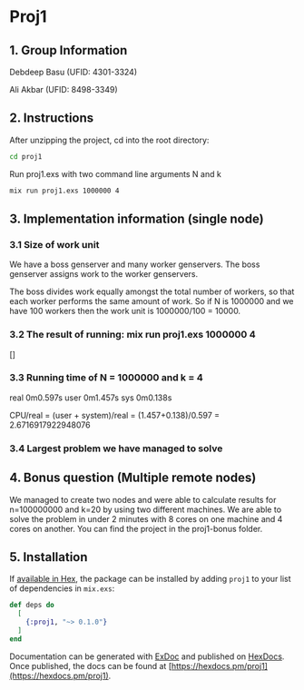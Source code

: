 # Proj1

## 1. Group Information

Debdeep Basu (UFID: 4301-3324)

Ali Akbar (UFID: 8498-3349)

## 2. Instructions

After unzipping the project, cd into the root directory:

```bash
cd proj1
```

Run proj1.exs with two command line arguments N and k

```bash
mix run proj1.exs 1000000 4
```

## 3. Implementation information (single node)

### 3.1 Size of work unit

We have a boss genserver and many worker genservers. The boss genserver assigns work to the worker genservers.

The boss divides work equally amongst the total number of workers, so that each worker performs the same amount of work. So if N is 1000000 and we have 100 workers then the work unit is 1000000/100 = 10000.

### 3.2 The result of running: mix run proj1.exs 1000000 4

[]

### 3.3 Running time of N = 1000000 and k = 4

real	0m0.597s
user	0m1.457s
sys		0m0.138s

CPU/real = (user + system)/real = (1.457+0.138)/0.597 = 2.6716917922948076

### 3.4 Largest problem we have managed to solve

## 4. Bonus question (Multiple remote nodes)

We managed to create two nodes and were able to calculate results for n=100000000 and k=20 by using two different machines. We are able to solve the problem in under 2 minutes with 8 cores on one machine and 4 cores on another. You can find the project in the proj1-bonus folder.

## 5. Installation

If [available in Hex](https://hex.pm/docs/publish), the package can be installed
by adding `proj1` to your list of dependencies in `mix.exs`:

```elixir
def deps do
  [
    {:proj1, "~> 0.1.0"}
  ]
end
```

Documentation can be generated with [ExDoc](https://github.com/elixir-lang/ex_doc)
and published on [HexDocs](https://hexdocs.pm). Once published, the docs can
be found at [https://hexdocs.pm/proj1](https://hexdocs.pm/proj1).

